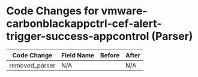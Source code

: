 # Code Changes for vmware-carbonblackappctrl-cef-alert-trigger-success-appcontrol (Parser)

| Code Change | Field Name | Before | After |
|-------------|------------|--------|-------|
| removed_parser | N/A |  | N/A |